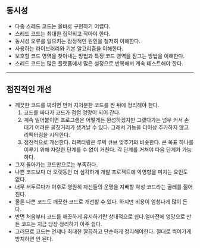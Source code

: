 동시성
------

-	다중 스레드 코드는 올바로 구현하기 어렵다.
-	스레드 코드는 최대한 집약되고 작아야 한다.
-	동시성 오류를 일으키는 잠정적인 원인을 철저히 이해한다.
-	사용하는 라이브러리와 기본 알고리즘을 이해한다.
-	보호할 코드 영역을 찾아내는 방법과 특정 코드 영역을 잠그는 방법을 이해한다.
-	스레드 코드는 많은 플랫폼에서 많은 설정으로 반복해서 계속 테스트해야 한다.

---

점진적인 개선
-------------

-	깨끗한 코드를 짜려면 먼저 지저분한 코드를 짠 뒤에 정리해야 한다.
	1.	코드를 짜다가 코드가 점점 엉망이 되어 간다.
	2.	계속 밀어붙이면 프로그램은 어떻게든 완성하겠지만 그랬다가는 넘무 커서 손대기 어려운 골칫거리가 생겨날 수 있다. 그래서 기능을 더이상 추가하지 않고 리팩터링을 시작한다.
	3.	점진적으로 개선한다. 리팩터링은 루빅 큐브 맞추기와 비슷한다. 큰 목표 하나를 이루기 위해 자잘한 단계를 수 없이 거친다. 각 단계를 거쳐야 다음 단계가 가능하다.
-	그저 돌아가는 코드만으로는 부족하다.
-	나쁜 코드보다 더 오랫동안 더 심각하게 개발 프로젝트에 악영향을 미치는 요인도 없다.
-	너무 서두르다가 이후로 영원히 자신들의 운명을 지배할 악성 코드라는 굴레를 짊어진다.
-	물론 나쁜 코드도 깨끗한 코드로 개선할 수 있다. 하지만 비용이 엄청나게 많이 든다.
-	반면 처음부터 코드를 깨끗하게 유지하기란 상대적으로 쉽다.얼마전에 엉망으로 만든 코드는 지금 당장 정리하기 아주 쉽다.
-	그러므로 코드는 언제나 최대한 깔끔하고 단순하게 정리해야한다. 절대로 썩어가게 방치하면 안 된다.
